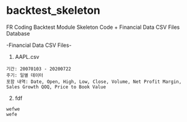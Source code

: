 # backtest_skeleton

FR Coding Backtest Module Skeleton Code + Financial Data CSV Files Database

-Financial Data CSV Files-
  1. AAPL.csv
  
    기간: 20070103 - 20200722
    주기: 일별 데이터
    포함 내역: Date, Open, High, Low, Close, Volume, Net Profit Margin, Sales Growth QOQ, Price to Book Value
  
  2. fdf
    
    wefwe
    wefe
